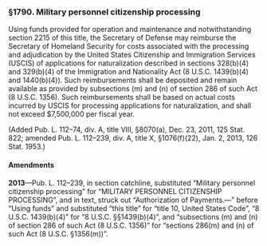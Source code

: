 ### §1790. Military personnel citizenship processing ###

Using funds provided for operation and maintenance and notwithstanding section 2215 of this title, the Secretary of Defense may reimburse the Secretary of Homeland Security for costs associated with the processing and adjudication by the United States Citizenship and Immigration Services (USCIS) of applications for naturalization described in sections 328(b)(4) and 329(b)(4) of the Immigration and Nationality Act (8 U.S.C. 1439(b)(4) and 1440(b)(4)). Such reimbursements shall be deposited and remain available as provided by subsections (m) and (n) of section 286 of such Act (8 U.S.C. 1356). Such reimbursements shall be based on actual costs incurred by USCIS for processing applications for naturalization, and shall not exceed $7,500,000 per fiscal year.

(Added Pub. L. 112–74, div. A, title VIII, §8070(a), Dec. 23, 2011, 125 Stat. 822; amended Pub. L. 112–239, div. A, title X, §1076(f)(22), Jan. 2, 2013, 126 Stat. 1953.)

#### Amendments ####

**2013**—Pub. L. 112–239, in section catchline, substituted “Military personnel citizenship processing” for “MILITARY PERSONNEL CITIZENSHIP PROCESSING”, and in text, struck out “Authorization of Payments.—” before “Using funds” and substituted “this title” for “title 10, United States Code”, “8 U.S.C. 1439(b)(4)” for “8 U.S.C. §§1439(b)(4)”, and “subsections (m) and (n) of section 286 of such Act (8 U.S.C. 1356)” for “sections 286(m) and (n) of such Act (8 U.S.C. §1356(m))”.